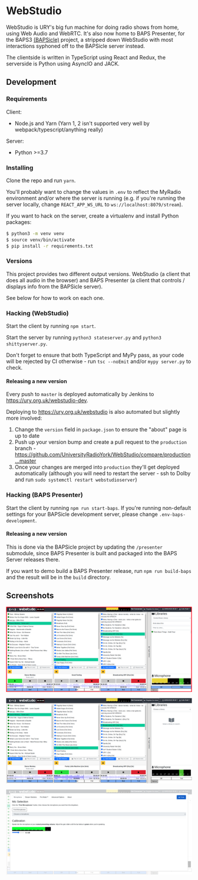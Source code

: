 # WebStudio

WebStudio is URY's big fun machine for doing radio shows from home, using Web Audio and WebRTC. It's also now home to BAPS Presenter, for the BAPS3 [(BAPSicle)](https://github.com/UniversityRadioYork/BAPSicle) project, a stripped down WebStudio with most interactions syphoned off to the BAPSicle server instead.

The clientside is written in TypeScript using React and Redux, the serverside is Python using AsyncIO and JACK.

## Development

### Requirements

Client:

 * Node.js and Yarn (Yarn 1, 2 isn't supported very well by webpack/typescript/anything really)

Server:

* Python >=3.7

### Installing

Clone the repo and run `yarn`.

You'll probably want to change the values in `.env` to reflect the MyRadio environment and/or where the server is running (e.g. if you're running the server locally, change `REACT_APP_WS_URL` to `ws://localhost:8079/stream`).

If you want to hack on the server, create a virtualenv and install Python packages:

```sh
$ python3 -m venv venv
$ source venv/bin/activate
$ pip install -r requirements.txt
```

### Versions

This project provides two different output versions. WebStudio (a client that does all audio in the browser) and BAPS Presenter (a client that controls / displays info from the BAPSicle server).

See below for how to work on each one.

### Hacking (WebStudio)

Start the client by running `npm start`.

Start the server by running `python3 stateserver.py` and `python3 shittyserver.py`.

Don't forget to ensure that both TypeScript and MyPy pass, as your code will be rejected by CI otherwise - run `tsc --noEmit` and/or `mypy server.py` to check.

#### Releasing a new version

Every push to `master` is deployed automatically by Jenkins to https://ury.org.uk/webstudio-dev.

Deploying to https://ury.org.uk/webstudio is also automated but slightly more involved:

1. Change the `version` field in `package.json` to ensure the "about" page is up to date
2. Push up your version bump and create a pull request to the `production` branch - https://github.com/UniversityRadioYork/WebStudio/compare/production...master
3. Once your changes are merged into `production` they'll get deployed automatically (although you will need to restart the server - ssh to Dolby and run `sudo systemctl restart webstudioserver`)

### Hacking (BAPS Presenter)

Start the client by running `npm run start-baps`. If you're running non-default settings for your BAPSicle development server, please change `.env-baps-development`.

#### Releasing a new version

This is done via the BAPSicle project by updating the `/presenter` submodule, since BAPS Presenter is built and packaged into the BAPS Server releases there.

If you want to demo build a BAPS Presenter release, run `npm run build-baps` and the result will be in the `build` directory.

## Screenshots
![Mic Live With Main Screen](images/HomeWithMic.png?raw=true "Mic Live on Main Screen")

![Home Page of webstudio](images/Home.png?raw=true "Home Page of WebStudio")

![Mic Selection Screen](images/MicSelection.png?raw=true "Mic Selection Screen")
